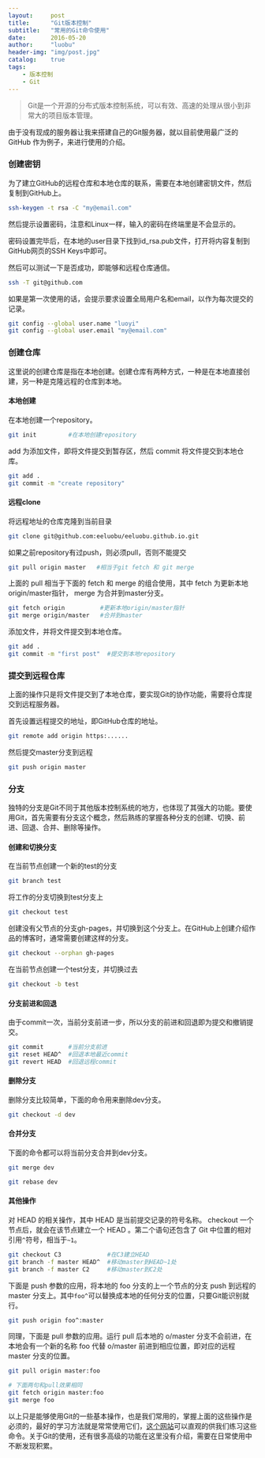 ```yaml
---
layout:     post
title:      "Git版本控制"
subtitle:   "常用的Git命令使用"
date:       2016-05-20
author:     "luobu"
header-img: "img/post.jpg"
catalog:    true
tags:
    - 版本控制
    - Git
---
```


> Git是一个开源的分布式版本控制系统，可以有效、高速的处理从很小到非常大的项目版本管理。

由于没有现成的服务器让我来搭建自己的Git服务器，就以目前使用最广泛的 GitHub 作为例子，来进行使用的介绍。


### 创建密钥

为了建立GitHub的远程仓库和本地仓库的联系，需要在本地创建密钥文件，然后复制到GitHub上。

``` bash
ssh-keygen -t rsa -C "my@email.com"
```

然后提示设置密码，注意和Linux一样，输入的密码在终端里是不会显示的。


密码设置完毕后，在本地的user目录下找到id_rsa.pub文件，打开将内容复制到GitHub网页的SSH Keys中即可。

然后可以测试一下是否成功，即能够和远程仓库通信。

``` bash
ssh -T git@github.com
```


如果是第一次使用的话，会提示要求设置全局用户名和email，以作为每次提交的记录。

``` bash
git config --global user.name "luoyi"
git config --global user.email "my@email.com"
```


### 创建仓库

这里说的创建仓库是指在本地创建。创建仓库有两种方式，一种是在本地直接创建，另一种是克隆远程的仓库到本地。


#### 本地创建

在本地创建一个repository。

``` bash
git init         #在本地创建repository
```


add 为添加文件，即将文件提交到暂存区，然后 commit 将文件提交到本地仓库。

``` bash
git add .
git commit -m "create repository"
```




#### 远程clone

将远程地址的仓库克隆到当前目录

``` bash
git clone git@github.com:eeluobu/eeluobu.github.io.git  
```

如果之前repository有过push，则必须pull，否则不能提交

``` bash
git pull origin master   #相当于git fetch 和 git merge
```

上面的 pull 相当于下面的 fetch 和 merge 的组合使用，其中 fetch 为更新本地origin/master指针， merge 为合并到master分支。


``` bash      
git fetch origin          #更新本地origin/master指针
git merge origin/master   #合并到master
```

添加文件，并将文件提交到本地仓库。

``` bash
git add .
git commit -m "first post"  #提交到本地repository
```

### 提交到远程仓库


上面的操作只是将文件提交到了本地仓库，要实现Git的协作功能，需要将仓库提交到远程服务器。

首先设置远程提交的地址，即GitHub仓库的地址。

``` bash
git remote add origin https:......
```

然后提交master分支到远程

``` bash
git push origin master
```

### 分支

独特的分支是Git不同于其他版本控制系统的地方，也体现了其强大的功能。要使用Git，首先需要有分支这个概念，然后熟练的掌握各种分支的创建、切换、前进、回退、合并、删除等操作。

#### 创建和切换分支


在当前节点创建一个新的test的分支

``` bash
git branch test 
```


将工作的分支切换到test分支上

``` bash
git checkout test
```


创建没有父节点的分支gh-pages，并切换到这个分支上。在GitHub上创建介绍作品的博客时，通常需要创建这样的分支。

``` bash
git checkout --orphan gh-pages
```



在当前节点创建一个test分支，并切换过去

``` bash
git checkout -b test
```



#### 分支前进和回退


由于commit一次，当前分支前进一步，所以分支的前进和回退即为提交和撤销提交。

``` bash
git commit       #当前分支前进
git reset HEAD^  #回退本地最近commit
git revert HEAD  #回退远程commit
```


#### 删除分支

删除分支比较简单，下面的命令用来删除dev分支。

``` bash
git checkout -d dev
```

#### 合并分支

下面的命令都可以将当前分支合并到dev分支。 

``` bash
git merge dev

git rebase dev
```





#### 其他操作

对 HEAD 的相关操作，其中 HEAD 是当前提交记录的符号名称。 checkout 一个节点后，就会在该节点建立一个 HEAD 。第二个语句还包含了 Git 中位置的相对引用`^`符号，相当于`~1`。

``` bash
git checkout C3             #在C3建立HEAD
git branch -f master HEAD^  #移动master到HEAD~1处
git branch -f master C2     #移动master到C2处
```


下面是 push 参数的应用，将本地的 foo 分支的上一个节点的分支 push 到远程的 master 分支上。其中`foo^`可以替换成本地的任何分支的位置，只要Git能识别就行。

``` bash
git push origin foo^:master
```

同理，下面是 pull 参数的应用。运行 pull 后本地的 o/master 分支不会前进，在本地会有一个新的名称 foo 代替 o/master 前进到相应位置，即对应的远程 master 分支的位置。


``` bash
git pull origin master:foo

# 下面两句和pull效果相同
git fetch origin master:foo
git merge foo
```

以上只是能够使用Git的一些基本操作，也是我们常用的，掌握上面的这些操作是必须的，最好的学习方法就是常常使用它们，[这个网站](http://learngitbranching.js.org/)可以直观的供我们练习这些命令。关于Git的使用，还有很多高级的功能在这里没有介绍，需要在日常使用中不断发现积累。









